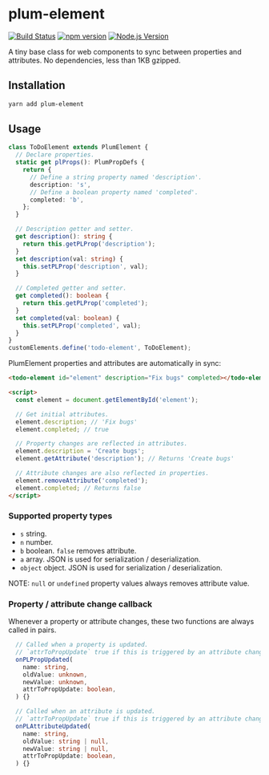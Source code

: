 # plum-element

[![Build Status](https://github.com/mgenware/plum-element/workflows/Build/badge.svg)](https://github.com/mgenware/plum-element/actions)
[![npm version](https://img.shields.io/npm/v/plum-element.svg?style=flat-square)](https://npmjs.com/package/plum-element)
[![Node.js Version](http://img.shields.io/node/v/plum-element.svg?style=flat-square)](https://nodejs.org/en/)

A tiny base class for web components to sync between properties and attributes. No dependencies, less than 1KB gzipped.

## Installation

```sh
yarn add plum-element
```

## Usage

```ts
class ToDoElement extends PlumElement {
  // Declare properties.
  static get plProps(): PlumPropDefs {
    return {
      // Define a string property named 'description'.
      description: 's',
      // Define a boolean property named 'completed'.
      completed: 'b',
    };
  }

  // Description getter and setter.
  get description(): string {
    return this.getPLProp('description');
  }
  set description(val: string) {
    this.setPLProp('description', val);
  }

  // Completed getter and setter.
  get completed(): boolean {
    return this.getPLProp('completed');
  }
  set completed(val: boolean) {
    this.setPLProp('completed', val);
  }
}
customElements.define('todo-element', ToDoElement);
```

PlumElement properties and attributes are automatically in sync:

```html
<todo-element id="element" description="Fix bugs" completed></todo-element>

<script>
  const element = document.getElementById('element');

  // Get initial attributes.
  element.description; // 'Fix bugs'
  element.completed; // true

  // Property changes are reflected in attributes.
  element.description = 'Create bugs';
  element.getAttribute('description'); // Returns 'Create bugs'

  // Attribute changes are also reflected in properties.
  element.removeAttribute('completed');
  element.completed; // Returns false
</script>
```

### Supported property types

- `s` string.
- `n` number.
- `b` boolean. `false` removes attribute.
- `a` array. JSON is used for serialization / deserialization.
- `object` object. JSON is used for serialization / deserialization.

NOTE: `null` or `undefined` property values always removes attribute value.

### Property / attribute change callback

Whenever a property or attribute changes, these two functions are always called in pairs.

```ts
  // Called when a property is updated.
  // `attrToPropUpdate` true if this is triggered by an attribute change.
  onPLPropUpdated(
    name: string,
    oldValue: unknown,
    newValue: unknown,
    attrToPropUpdate: boolean,
  ) {}

  // Called when an attribute is updated.
  // `attrToPropUpdate` true if this is triggered by an attribute change.
  onPLAttributeUpdated(
    name: string,
    oldValue: string | null,
    newValue: string | null,
    attrToPropUpdate: boolean,
  ) {}
```
